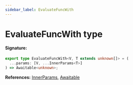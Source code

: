 ```yaml
---
sidebar_label: EvaluateFuncWith
---
```


# EvaluateFuncWith type

#### Signature:

```typescript
export type EvaluateFuncWith<V, T extends unknown[]> = (
  ...params: [V, ...InnerParams<T>]
) => Awaitable<unknown>;
```

**References:** [InnerParams](./puppeteer.innerparams.md), [Awaitable](./puppeteer.awaitable.md)
